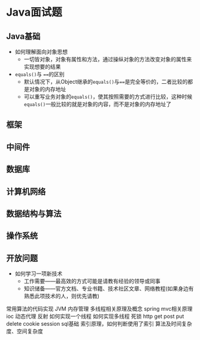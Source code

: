 # Java面试题

## Java基础
- 如何理解面向对象思想  
  - 一切皆对象，对象有属性和方法，通过操纵对象的方法改变对象的属性来实现想要的结果  
- `equals()`与 `==`的区别  
  - 默认情况下，从Object继承的`equals()`与`==`是完全等价的，二者比较的都是对象的内存地址
  - 可以重写业务对象的`equals()`，使其按照需要的方式进行比较，这种时候`equals()`一般比较的就是对象的内容，而不是对象的内存地址了  
  
## 框架


## 中间件


## 数据库


## 计算机网络


## 数据结构与算法


## 操作系统


## 开放问题
- 如何学习一项新技术
  - 工作需要——最高效的方式可能是请教有经验的领导或同事
  - 知识储备——官方文档、专业书籍、技术社区文章、网络教程(如果身边有熟悉此项技术的人，则优先请教)

常用算法的代码实现
JVM
内存管理
多线程相关原理及概念
spring mvc相关原理
ioc
动态代理
反射
如何实现一个线程
如何实现多线程
死锁
http get post put delete
cookie session
sql基础
索引原理，如何判断使用了索引
算法及时间复杂度、空间复杂度